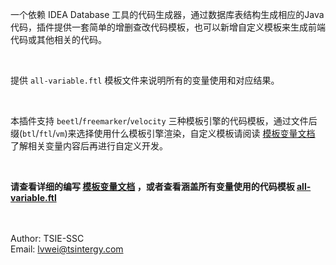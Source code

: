 
一个依赖 IDEA Database 工具的代码生成器，通过数据库表结构生成相应的Java代码，插件提供一套简单的增删查改代码模板，也可以新增自定义模板来生成前端代码或其他相关的代码。

<br>

提供 `all-variable.ftl` 模板文件来说明所有的变量使用和对应结果。

<br>

本插件支持 `beetl`/`freemarker`/`velocity` 三种模板引擎的代码模板，通过文件后缀(`btl`/`ftl`/`vm`)来选择使用什么模板引擎渲染，自定义模板请阅读 [模板变量文档](../template-document.md) 了解相关变量内容后再进行自定义开发。

<br>

**请查看详细的编写 [模板变量文档](../template-document.md) ，或者查看涵盖所有变量使用的代码模板 [all-variable.ftl](../../src/main/resources/templates/all-variable.ftl)**

<br><br>
Author: TSIE-SSC<br>
Email: lvwei@tsintergy.com

